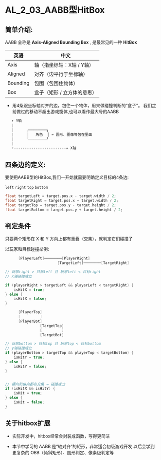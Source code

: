 # AL_2_03_AABB型HitBox

## 简单介绍:
AABB 全称是 **Axis-Aligned Bounding Box** , 是最常见的一种 **HitBox** 

|英语|中文|
|---|---|
|Axis|	轴（指坐标轴：X轴 / Y轴）|
|Aligned|	对齐（边平行于坐标轴）|
Bounding|	包围（包围住物体）|
Box	|盒子（矩形 / 立方体的意思）| 


- 用4条跟坐标轴对齐的边，包住一个物体，用来做碰撞判断的“盒子”。
我们之前做过的移动不超出游戏窗体,也可以看作最大号的AABB

```c
   ↑ Y轴
   |
   |      ┌────────┐
   |      │   角色  │ ← 圆形、图像等包在里面
   |      └────────┘
   |
   +------------------------→ X轴
```

## 四条边的定义:

要使用AABB型的HitBox,我们一开始就需要明确定义目标的4条边:

`left` `right` `top` `bottom`
```c
float targetLeft = target.pos.x - target.width / 2;
float targetRight = target.pos.x + target.width / 2;
float targetTop = target.pos.y - target.height / 2;
float targetBottom = target.pos.y + target.height / 2;
```

## 判定条件
只要两个矩形在 X 和 Y 方向上都有重叠（交集），就判定它们碰撞了

以玩家和目标碰撞举例:
```c
      [PlayerLeft]────────[PlayerRight]  
                        [TargetLeft]────────[TargetRight]

// 玩家right > 目标left 且 玩家left < 目标right
// x轴碰撞成立

if (playerRight > targetLeft && playerLeft < targetRight) {
    isHitX = true;
} else {
    isHitX = false;
}
```
```c
      [PlayerTop]  
      [         ]  
      [PlayerBot]  
                [TargetTop]  
                [         ]  
                [TargetBot]

// 玩家bottom > 目标top 且 玩家top < 目标bottom
// y轴碰撞成立
if (playerBottom > targetTop && playerTop < targetBottom) {
    isHitY = true;
} else {
    isHitY = false;
}
```
```c

// 横向和纵向都有交集 → 碰撞成立
if (isHitX && isHitY) {
    isHit = true;
} else {
    isHit = false;
}

```
## 关于hitbox扩展
- 实际开发中，hitbox经常会封装成函数，写得更简洁

- 本节中学习的 AABB 是“轴对齐”的矩形，非常适合初级游戏开发
以后会学到更复杂的 OBB（倾斜矩形）、圆形判定、像素级判定等
